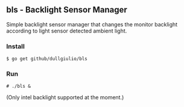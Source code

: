 ## bls - Backlight Sensor Manager

Simple backlight sensor manager that changes the monitor backlight according to light sensor detected ambient light.

### Install

```
$ go get github/dullgiulio/bls
```

### Run

```
# ./bls &
```

(Only intel backlight supported at the moment.)
